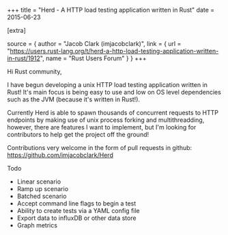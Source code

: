 +++
title = "Herd - A HTTP load testing application written in Rust"
date = 2015-06-23

[extra]

source = { author = "Jacob Clark (imjacobclark)", link = { url = "https://users.rust-lang.org/t/herd-a-http-load-testing-application-written-in-rust/1912", name = "Rust Users Forum" } }
+++

<p>Hi Rust community,</p>

<p>I have begun developing a unix HTTP load testing application written in Rust! It's main focus is being easy to use and low on OS level dependencies such as the JVM (because it's written in Rust!).</p>

<p>Currently Herd is able to spawn thousands of concurrent requests to HTTP endpoints by making use of unix process forking and multithreadding, however, there are features I want to implement, but I'm looking for contributors to help get the project off the ground! </p>

<p>Contributions very welcome in the form of pull requests in github: <a href="https://github.com/imjacobclark/Herd" rel="nofollow">https://github.com/imjacobclark/Herd</a></p>

<p>Todo</p>

<ul>
  <li>Linear scenario</li>
  <li>Ramp up scenario</li>
  <li>Batched scenario</li>
  <li>Accept command line flags to begin a test</li>
  <li>Ability to create tests via a YAML config file</li>
  <li>Export data to influxDB or other data store</li>
  <li>Graph metrics</li>
</ul>
